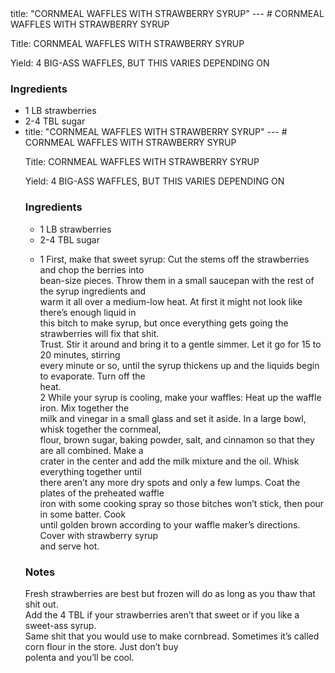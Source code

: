 <!DOCTYPE HTML PUBLIC "-//W3C//DTD HTML 4.0 Transitional//EN">
<html>
  <head>
  title: "CORNMEAL WAFFLES WITH STRAWBERRY SYRUP"
---
# CORNMEAL WAFFLES WITH STRAWBERRY SYRUP<link rel='stylesheet' href='style.css' type='text/css'><meta http-equiv="Content-Style-Stype" content="text/css">
     <meta http-equiv="Content-Type" content="text/html;charset=utf-8">
     </head><body><div class="recipe" itemscope itemtype="http://schema.org/Recipe"><div class='header'><p class="title"><span class="label">Title:</span> <span itemprop="name">CORNMEAL WAFFLES WITH STRAWBERRY SYRUP</span></p>
<p class="yields"><span class="label">Yield:</span> <span itemprop="recipeYield">4 BIG-ASS WAFFLES, BUT THIS VARIES DEPENDING ON</span></p>
</div><div class="ing"><h3>Ingredients</h3><ul class="ing"><li class="ing" itemprop="ingredients">1 LB strawberries </li>
<li class="ing" itemprop="ingredients">2-4 TBL sugar </li>
<li class="ing"<!DOCTYPE HTML PUBLIC "-//W3C//DTD HTML 4.0 Transitional//EN">
<html>
  <head>
  title: "CORNMEAL WAFFLES WITH STRAWBERRY SYRUP"
---
# CORNMEAL WAFFLES WITH STRAWBERRY SYRUP<link rel='stylesheet' href='style.css' type='text/css'><meta http-equiv="Content-Style-Stype" content="text/css">
     <meta http-equiv="Content-Type" content="text/html;charset=utf-8">
     </head><body><div class="recipe" itemscope itemtype="http://schema.org/Recipe"><div class='header'><p class="title"><span class="label">Title:</span> <span itemprop="name">CORNMEAL WAFFLES WITH STRAWBERRY SYRUP</span></p>
<p class="yields"><span class="label">Yield:</span> <span itemprop="recipeYield">4 BIG-ASS WAFFLES, BUT THIS VARIES DEPENDING ON</span></p>
</div><div class="ing"><h3>Ingredients</h3><ul class="ing"><li class="ing" itemprop="ingredients">1 LB strawberries </li>
<li class="ing" itemprop="ingredients">2-4 TBL sugar </li>
<li class="ing"ructions</h3><div itemprop="recipeInstructions"><p>1 First, make that sweet syrup: Cut the stems off the strawberries and chop the berries into<br>bean-size pieces. Throw them in a small saucepan with the rest of the syrup ingredients and<br>warm it all over a medium-low heat. At first it might not look like there’s enough liquid in<br>this bitch to make syrup, but once everything gets going the strawberries will fix that shit.<br>Trust. Stir it around and bring it to a gentle simmer. Let it go for 15 to 20 minutes, stirring<br>every minute or so, until the syrup thickens up and the liquids begin to evaporate. Turn off the<br>heat.<br>2 While your syrup is cooling, make your waffles: Heat up the waffle iron. Mix together the<br>milk and vinegar in a small glass and set it aside. In a large bowl, whisk together the cornmeal,<br>flour, brown sugar, baking powder, salt, and cinnamon so that they are all combined. Make a<br>crater in the center and add the milk mixture and the oil. Whisk everything together until<br>there aren’t any more dry spots and only a few lumps. Coat the plates of the preheated waffle<br>iron with some cooking spray so those bitches won’t stick, then pour in some batter. Cook<br>until golden brown according to your waffle maker’s directions. Cover with strawberry syrup<br>and serve hot.</p></div></div><div class="modifications"><h3 class="Notes">Notes</h3><p>Fresh strawberries are best but frozen will do as long as you thaw that shit out.<br> Add the 4 TBL if your strawberries aren’t that sweet or if you like a sweet-ass syrup.<br> Same shit that you would use to make cornbread. Sometimes it’s called corn flour in the store. Just don’t buy<br>polenta and you’ll be cool.</p></div></div>

</body>
</html>